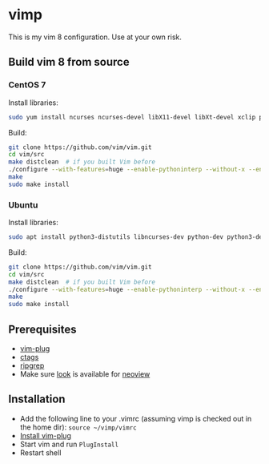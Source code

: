 # vimp
This is my vim 8 configuration. Use at your own risk.

## Build vim 8 from source

### CentOS 7
Install libraries:
```sh
sudo yum install ncurses ncurses-devel libX11-devel libXt-devel xclip python3-devel
```

Build:
```sh
git clone https://github.com/vim/vim.git
cd vim/src
make distclean  # if you built Vim before
./configure --with-features=huge --enable-pythoninterp --without-x --enable-gui=no --enable-python3interp --with-python3-config-dir=/usr/lib64/python3.6/config-3.6m-x86_64-linux-gnu
make
sudo make install
```

### Ubuntu
Install libraries:
```sh
sudo apt install python3-distutils libncurses-dev python-dev python3-dev
```

Build:
```sh
git clone https://github.com/vim/vim.git
cd vim/src
make distclean  # if you built Vim before
./configure --with-features=huge --enable-pythoninterp --without-x --enable-gui=no --enable-python3interp --with-python3-config-dir=/usr/lib/python3.9/config-3.9-x86_64-linux-gnu/
make
sudo make install
```

## Prerequisites

- [vim-plug](https://github.com/junegunn/vim-plug)
- [ctags](https://github.com/universal-ctags/ctags)
- [ripgrep](https://github.com/BurntSushi/ripgrep)
- Make sure [look](http://manpages.ubuntu.com/manpages/jammy/man1/look.1.html) is available for [neoview](https://github.com/mrbiggfoot/neoview)

## Installation

- Add the following line to your .vimrc (assuming vimp is checked out in the
  home dir): `source ~/vimp/vimrc`
- [Install vim-plug](https://github.com/junegunn/vim-plug#installation)
- Start vim and run `PlugInstall`
- Restart shell
